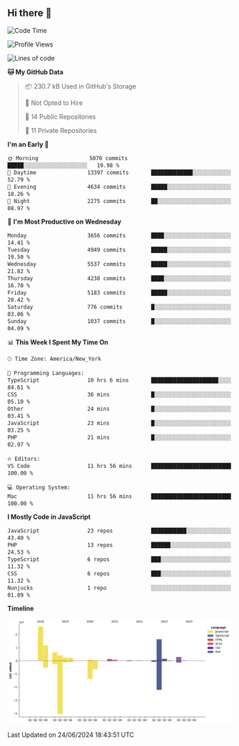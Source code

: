 ## Hi there 👋

<!--START_SECTION:waka-->
![Code Time](http://img.shields.io/badge/Code%20Time-234%20hrs%2034%20mins-blue)

![Profile Views](http://img.shields.io/badge/Profile%20Views-64-blue)

![Lines of code](https://img.shields.io/badge/From%20Hello%20World%20I%27ve%20Written-77.3%20million%20lines%20of%20code-blue)

**🐱 My GitHub Data** 

> 📦 230.7 kB Used in GitHub's Storage 
 > 
> 🚫 Not Opted to Hire
 > 
> 📜 14 Public Repositories 
 > 
> 🔑 11 Private Repositories 
 > 
**I'm an Early 🐤** 

```text
🌞 Morning                5070 commits        █████░░░░░░░░░░░░░░░░░░░░   19.98 % 
🌆 Daytime                13397 commits       █████████████░░░░░░░░░░░░   52.79 % 
🌃 Evening                4634 commits        █████░░░░░░░░░░░░░░░░░░░░   18.26 % 
🌙 Night                  2275 commits        ██░░░░░░░░░░░░░░░░░░░░░░░   08.97 % 
```
📅 **I'm Most Productive on Wednesday** 

```text
Monday                   3656 commits        ████░░░░░░░░░░░░░░░░░░░░░   14.41 % 
Tuesday                  4949 commits        █████░░░░░░░░░░░░░░░░░░░░   19.50 % 
Wednesday                5537 commits        █████░░░░░░░░░░░░░░░░░░░░   21.82 % 
Thursday                 4238 commits        ████░░░░░░░░░░░░░░░░░░░░░   16.70 % 
Friday                   5183 commits        █████░░░░░░░░░░░░░░░░░░░░   20.42 % 
Saturday                 776 commits         █░░░░░░░░░░░░░░░░░░░░░░░░   03.06 % 
Sunday                   1037 commits        █░░░░░░░░░░░░░░░░░░░░░░░░   04.09 % 
```


📊 **This Week I Spent My Time On** 

```text
🕑︎ Time Zone: America/New_York

💬 Programming Languages: 
TypeScript               10 hrs 6 mins       █████████████████████░░░░   84.61 % 
CSS                      36 mins             █░░░░░░░░░░░░░░░░░░░░░░░░   05.10 % 
Other                    24 mins             █░░░░░░░░░░░░░░░░░░░░░░░░   03.41 % 
JavaScript               23 mins             █░░░░░░░░░░░░░░░░░░░░░░░░   03.25 % 
PHP                      21 mins             █░░░░░░░░░░░░░░░░░░░░░░░░   02.97 % 

🔥 Editors: 
VS Code                  11 hrs 56 mins      █████████████████████████   100.00 % 

💻 Operating System: 
Mac                      11 hrs 56 mins      █████████████████████████   100.00 % 
```

**I Mostly Code in JavaScript** 

```text
JavaScript               23 repos            ███████████░░░░░░░░░░░░░░   43.40 % 
PHP                      13 repos            ██████░░░░░░░░░░░░░░░░░░░   24.53 % 
TypeScript               6 repos             ███░░░░░░░░░░░░░░░░░░░░░░   11.32 % 
CSS                      6 repos             ███░░░░░░░░░░░░░░░░░░░░░░   11.32 % 
Nunjucks                 1 repo              ░░░░░░░░░░░░░░░░░░░░░░░░░   01.89 % 
```



**Timeline**

![Lines of Code chart](https://raw.githubusercontent.com/wilbertcaba/wilbertcaba/main/assets/bar_graph.png)


 Last Updated on 24/06/2024 18:43:51 UTC
<!--END_SECTION:waka-->

<!--
**wilbertcaba/wilbertcaba** is a ✨ _special_ ✨ repository because its `README.md` (this file) appears on your GitHub profile.

Here are some ideas to get you started:

- 🔭 I’m currently working on ...
- 🌱 I’m currently learning ...
- 👯 I’m looking to collaborate on ...
- 🤔 I’m looking for help with ...
- 💬 Ask me about ...
- 📫 How to reach me: ...
- 😄 Pronouns: ...
- ⚡ Fun fact: ...
-->

